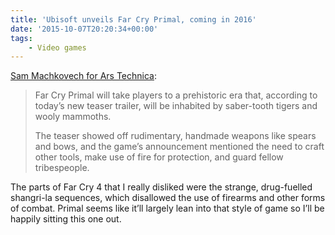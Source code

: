 ```yaml
---
title: 'Ubisoft unveils Far Cry Primal, coming in 2016'
date: '2015-10-07T20:20:34+00:00'
tags:
    - Video games
---
```


[Sam Machkovech for Ars Technica](https://arstechnica.com/gaming/2015/10/far-cry-primal-coming-to-xb1ps4-february-23-pc-in-march/):

> Far Cry Primal will take players to a prehistoric era that, according to today’s new teaser trailer, will be inhabited by saber-tooth tigers and wooly mammoths.
>
>  The teaser showed off rudimentary, handmade weapons like spears and bows, and the game’s announcement mentioned the need to craft other tools, make use of fire for protection, and guard fellow tribespeople.

The parts of Far Cry 4 that I really disliked were the strange, drug-fuelled shangri-la sequences, which disallowed the use of firearms and other forms of combat. Primal seems like it’ll largely lean into that style of game so I’ll be happily sitting this one out.
